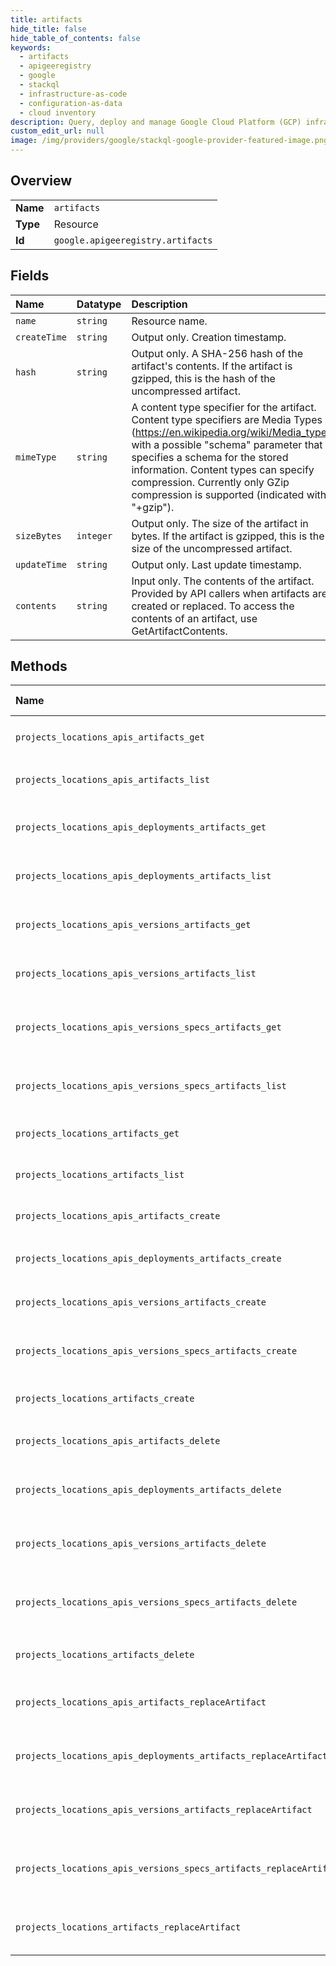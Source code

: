 ```yaml
---
title: artifacts
hide_title: false
hide_table_of_contents: false
keywords:
  - artifacts
  - apigeeregistry
  - google    
  - stackql
  - infrastructure-as-code
  - configuration-as-data
  - cloud inventory
description: Query, deploy and manage Google Cloud Platform (GCP) infrastructure and resources using SQL
custom_edit_url: null
image: /img/providers/google/stackql-google-provider-featured-image.png
---
```

  
    

## Overview
<table><tbody>
<tr><td><b>Name</b></td><td><code>artifacts</code></td></tr>
<tr><td><b>Type</b></td><td>Resource</td></tr>
<tr><td><b>Id</b></td><td><code>google.apigeeregistry.artifacts</code></td></tr>
</tbody></table>

## Fields
| Name | Datatype | Description |
|:-----|:---------|:------------|
| `name` | `string` | Resource name. |
| `createTime` | `string` | Output only. Creation timestamp. |
| `hash` | `string` | Output only. A SHA-256 hash of the artifact's contents. If the artifact is gzipped, this is the hash of the uncompressed artifact. |
| `mimeType` | `string` | A content type specifier for the artifact. Content type specifiers are Media Types (https://en.wikipedia.org/wiki/Media_type) with a possible "schema" parameter that specifies a schema for the stored information. Content types can specify compression. Currently only GZip compression is supported (indicated with "+gzip"). |
| `sizeBytes` | `integer` | Output only. The size of the artifact in bytes. If the artifact is gzipped, this is the size of the uncompressed artifact. |
| `updateTime` | `string` | Output only. Last update timestamp. |
| `contents` | `string` | Input only. The contents of the artifact. Provided by API callers when artifacts are created or replaced. To access the contents of an artifact, use GetArtifactContents. |
## Methods
| Name | Accessible by | Required Params | Description |
|:-----|:--------------|:----------------|:------------|
| `projects_locations_apis_artifacts_get` | `SELECT` | `apisId, artifactsId, locationsId, projectsId` | Returns a specified artifact. |
| `projects_locations_apis_artifacts_list` | `SELECT` | `apisId, locationsId, projectsId` | Returns matching artifacts. |
| `projects_locations_apis_deployments_artifacts_get` | `SELECT` | `apisId, artifactsId, deploymentsId, locationsId, projectsId` | Returns a specified artifact. |
| `projects_locations_apis_deployments_artifacts_list` | `SELECT` | `apisId, deploymentsId, locationsId, projectsId` | Returns matching artifacts. |
| `projects_locations_apis_versions_artifacts_get` | `SELECT` | `apisId, artifactsId, locationsId, projectsId, versionsId` | Returns a specified artifact. |
| `projects_locations_apis_versions_artifacts_list` | `SELECT` | `apisId, locationsId, projectsId, versionsId` | Returns matching artifacts. |
| `projects_locations_apis_versions_specs_artifacts_get` | `SELECT` | `apisId, artifactsId, locationsId, projectsId, specsId, versionsId` | Returns a specified artifact. |
| `projects_locations_apis_versions_specs_artifacts_list` | `SELECT` | `apisId, locationsId, projectsId, specsId, versionsId` | Returns matching artifacts. |
| `projects_locations_artifacts_get` | `SELECT` | `artifactsId, locationsId, projectsId` | Returns a specified artifact. |
| `projects_locations_artifacts_list` | `SELECT` | `locationsId, projectsId` | Returns matching artifacts. |
| `projects_locations_apis_artifacts_create` | `INSERT` | `apisId, locationsId, projectsId` | Creates a specified artifact. |
| `projects_locations_apis_deployments_artifacts_create` | `INSERT` | `apisId, deploymentsId, locationsId, projectsId` | Creates a specified artifact. |
| `projects_locations_apis_versions_artifacts_create` | `INSERT` | `apisId, locationsId, projectsId, versionsId` | Creates a specified artifact. |
| `projects_locations_apis_versions_specs_artifacts_create` | `INSERT` | `apisId, locationsId, projectsId, specsId, versionsId` | Creates a specified artifact. |
| `projects_locations_artifacts_create` | `INSERT` | `locationsId, projectsId` | Creates a specified artifact. |
| `projects_locations_apis_artifacts_delete` | `DELETE` | `apisId, artifactsId, locationsId, projectsId` | Removes a specified artifact. |
| `projects_locations_apis_deployments_artifacts_delete` | `DELETE` | `apisId, artifactsId, deploymentsId, locationsId, projectsId` | Removes a specified artifact. |
| `projects_locations_apis_versions_artifacts_delete` | `DELETE` | `apisId, artifactsId, locationsId, projectsId, versionsId` | Removes a specified artifact. |
| `projects_locations_apis_versions_specs_artifacts_delete` | `DELETE` | `apisId, artifactsId, locationsId, projectsId, specsId, versionsId` | Removes a specified artifact. |
| `projects_locations_artifacts_delete` | `DELETE` | `artifactsId, locationsId, projectsId` | Removes a specified artifact. |
| `projects_locations_apis_artifacts_replaceArtifact` | `EXEC` | `apisId, artifactsId, locationsId, projectsId` | Used to replace a specified artifact. |
| `projects_locations_apis_deployments_artifacts_replaceArtifact` | `EXEC` | `apisId, artifactsId, deploymentsId, locationsId, projectsId` | Used to replace a specified artifact. |
| `projects_locations_apis_versions_artifacts_replaceArtifact` | `EXEC` | `apisId, artifactsId, locationsId, projectsId, versionsId` | Used to replace a specified artifact. |
| `projects_locations_apis_versions_specs_artifacts_replaceArtifact` | `EXEC` | `apisId, artifactsId, locationsId, projectsId, specsId, versionsId` | Used to replace a specified artifact. |
| `projects_locations_artifacts_replaceArtifact` | `EXEC` | `artifactsId, locationsId, projectsId` | Used to replace a specified artifact. |
